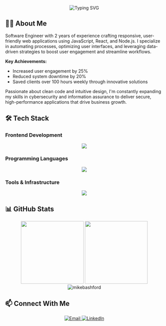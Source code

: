 <div align="center">
  <img src="https://readme-typing-svg.herokuapp.com?font=Fira+Code&weight=500&size=40&pause=1000&color=6366F1&center=true&vCenter=true&random=false&width=600&height=100&lines=Software+Engineer;Full+Stack+Developer;UI%2FUX+Enthusiast" alt="Typing SVG" />
</div>

## 👨‍💻 About Me

Software Engineer with 2 years of experience crafting responsive, user-friendly web applications using JavaScript, React, and Node.js. I specialize in automating processes, optimizing user interfaces, and leveraging data-driven strategies to boost user engagement and streamline workflows.

**Key Achievements:**
- Increased user engagement by 25%
- Reduced system downtime by 20%
- Saved clients over 100 hours weekly through innovative solutions

Passionate about clean code and intuitive design, I'm constantly expanding my skills in cybersecurity and information assurance to deliver secure, high-performance applications that drive business growth.

## 🛠️ Tech Stack

### Frontend Development
<div align="center">
  <img src="https://skillicons.dev/icons?i=react,vue,ts,js,html,css,tailwind" />
</div>

### Programming Languages
<div align="center">
  <img src="https://skillicons.dev/icons?i=ts,js,cs,py" />
</div>

### Tools & Infrastructure
<div align="center">
  <img src="https://skillicons.dev/icons?i=postgres,docker,figma,bash,pnpm" />
</div>

## 📊 GitHub Stats

<div align="center">
  <img height="200" src="https://github-readme-stats.vercel.app/api?username=mikebashford&theme=highcontrast&card_width=350&hide_border=false&count_private=true" />
  <img height="200" src="https://github-readme-stats.vercel.app/api/top-langs?username=mikebashford&layout=compact&langs_count=8&card_width=350&theme=highcontrast&hide_border=false&include_all_commits=true&count_private=true" />
</div>

<div align="center">
  <img src="https://github-readme-streak-stats.herokuapp.com/?user=mikebashford&theme=highcontrast&card_width=805" alt="mikebashford" />
</div>

## 📫 Connect With Me

<div align="center">
  <a href="mailto:mikebashford@gmail.com">
    <img src="https://skillicons.dev/icons?i=gmail" alt="Email" />
  </a>
  <a href="https://www.linkedin.com/in/mikebashford">
    <img src="https://skillicons.dev/icons?i=linkedin" alt="LinkedIn" />
  </a>
</div>
